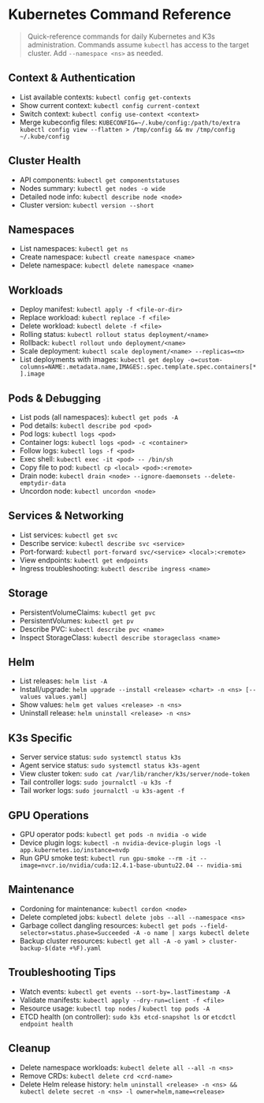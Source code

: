 # Kubernetes Command Reference

> Quick-reference commands for daily Kubernetes and K3s administration. Commands assume `kubectl` has access to the target cluster. Add `--namespace <ns>` as needed.

## Context & Authentication
- List available contexts: `kubectl config get-contexts`
- Show current context: `kubectl config current-context`
- Switch context: `kubectl config use-context <context>`
- Merge kubeconfig files: `KUBECONFIG=~/.kube/config:/path/to/extra kubectl config view --flatten > /tmp/config && mv /tmp/config ~/.kube/config`

## Cluster Health
- API components: `kubectl get componentstatuses`
- Nodes summary: `kubectl get nodes -o wide`
- Detailed node info: `kubectl describe node <node>`
- Cluster version: `kubectl version --short`

## Namespaces
- List namespaces: `kubectl get ns`
- Create namespace: `kubectl create namespace <name>`
- Delete namespace: `kubectl delete namespace <name>`

## Workloads
- Deploy manifest: `kubectl apply -f <file-or-dir>`
- Replace workload: `kubectl replace -f <file>`
- Delete workload: `kubectl delete -f <file>`
- Rolling status: `kubectl rollout status deployment/<name>`
- Rollback: `kubectl rollout undo deployment/<name>`
- Scale deployment: `kubectl scale deployment/<name> --replicas=<n>`
- List deployments with images: `kubectl get deploy -o=custom-columns=NAME:.metadata.name,IMAGES:.spec.template.spec.containers[*].image`

## Pods & Debugging
- List pods (all namespaces): `kubectl get pods -A`
- Pod details: `kubectl describe pod <pod>`
- Pod logs: `kubectl logs <pod>`
- Container logs: `kubectl logs <pod> -c <container>`
- Follow logs: `kubectl logs -f <pod>`
- Exec shell: `kubectl exec -it <pod> -- /bin/sh`
- Copy file to pod: `kubectl cp <local> <pod>:<remote>`
- Drain node: `kubectl drain <node> --ignore-daemonsets --delete-emptydir-data`
- Uncordon node: `kubectl uncordon <node>`

## Services & Networking
- List services: `kubectl get svc`
- Describe service: `kubectl describe svc <service>`
- Port-forward: `kubectl port-forward svc/<service> <local>:<remote>`
- View endpoints: `kubectl get endpoints`
- Ingress troubleshooting: `kubectl describe ingress <name>`

## Storage
- PersistentVolumeClaims: `kubectl get pvc`
- PersistentVolumes: `kubectl get pv`
- Describe PVC: `kubectl describe pvc <name>`
- Inspect StorageClass: `kubectl describe storageclass <name>`

## Helm
- List releases: `helm list -A`
- Install/upgrade: `helm upgrade --install <release> <chart> -n <ns> [--values values.yaml]`
- Show values: `helm get values <release> -n <ns>`
- Uninstall release: `helm uninstall <release> -n <ns>`

## K3s Specific
- Server service status: `sudo systemctl status k3s`
- Agent service status: `sudo systemctl status k3s-agent`
- View cluster token: `sudo cat /var/lib/rancher/k3s/server/node-token`
- Tail controller logs: `sudo journalctl -u k3s -f`
- Tail worker logs: `sudo journalctl -u k3s-agent -f`

## GPU Operations
- GPU operator pods: `kubectl get pods -n nvidia -o wide`
- Device plugin logs: `kubectl -n nvidia-device-plugin logs -l app.kubernetes.io/instance=nvdp`
- Run GPU smoke test: `kubectl run gpu-smoke --rm -it --image=nvcr.io/nvidia/cuda:12.4.1-base-ubuntu22.04 -- nvidia-smi`

## Maintenance
- Cordoning for maintenance: `kubectl cordon <node>`
- Delete completed jobs: `kubectl delete jobs --all --namespace <ns>`
- Garbage collect dangling resources: `kubectl get pods --field-selector=status.phase=Succeeded -A -o name | xargs kubectl delete`
- Backup cluster resources: `kubectl get all -A -o yaml > cluster-backup-$(date +%F).yaml`

## Troubleshooting Tips
- Watch events: `kubectl get events --sort-by=.lastTimestamp -A`
- Validate manifests: `kubectl apply --dry-run=client -f <file>`
- Resource usage: `kubectl top nodes` / `kubectl top pods -A`
- ETCD health (on controller): `sudo k3s etcd-snapshot ls` or `etcdctl endpoint health`

## Cleanup
- Delete namespace workloads: `kubectl delete all --all -n <ns>`
- Remove CRDs: `kubectl delete crd <crd-name>`
- Delete Helm release history: `helm uninstall <release> -n <ns> && kubectl delete secret -n <ns> -l owner=helm,name=<release>`
